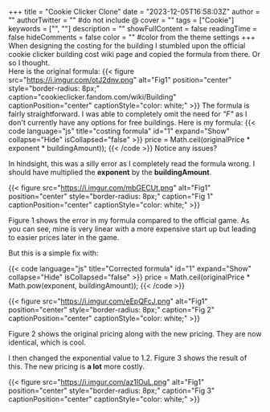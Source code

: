 +++
title = "Cookie Clicker Clone"
date = "2023-12-05T16:58:03Z"
author = ""
authorTwitter = "" #do not include @
cover = ""
tags = ["Cookie"]
keywords = ["", ""]
description = ""
showFullContent = false
readingTime = false
hideComments = false
color = "" #color from the theme settings
+++
When designing the costing for the building I stumbled upon the official cookie clicker building cost wiki page and copied the formula from there. Or so I thought.  
Here is the original formula:
{{< figure src="https://i.imgur.com/otJ2dnv.png" alt="Fig1" position="center" style="border-radius: 8px;" caption="cookieclicker.fandom.com/wiki/Building" captionPosition="center" captionStyle="color: white;" >}}
The formula is fairly straightforward. I was able to completely omit the need for *"F"* as I don't currently have any options for free buildings.
Here is my formula:
{{< code language="js" title="costing formula" id="1" expand="Show" collapse="Hide" isCollapsed="false" >}}
price = Math.ceil(originalPrice * exponent * buildingAmount));
{{< /code >}}
Notice any issues?

In hindsight, this was a silly error as I completely read the formula wrong. I should have multiplied the **exponent** by the **buildingAmount**.





{{< figure src="https://i.imgur.com/mbGECUt.png" alt="Fig1" position="center" style="border-radius: 8px;" caption="Fig 1" captionPosition="center" captionStyle="color: white;" >}}

Figure 1 shows the error in my formula compared to the official game. As you can see, mine is very linear with a more expensive start up but leading to easier prices later in the game. 


  
But this is a simple fix with:  

{{< code language="js" title="Corrected formula" id="1" expand="Show" collapse="Hide" isCollapsed="false" >}}
price = Math.ceil(originalPrice * Math.pow(exponent, buildingAmount));
{{< /code >}}


{{< figure src="https://i.imgur.com/eEpQFcJ.png" alt="Fig1" position="center" style="border-radius: 8px;" caption="Fig 2" captionPosition="center" captionStyle="color: white;" >}}

Figure 2 shows the original pricing along with the new pricing. They are now identical, which is cool.  

I then changed the exponential value to 1.2. Figure 3 shows the result of this. The new pricing is **a lot** more costly.

{{< figure src="https://i.imgur.com/az1IOuL.png" alt="Fig1" position="center" style="border-radius: 8px;" caption="Fig 3" captionPosition="center" captionStyle="color: white;" >}}